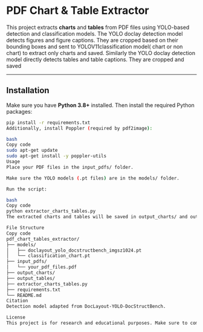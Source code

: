 # PDF Chart & Table Extractor

This project extracts **charts** and **tables** from PDF files using YOLO-based detection and classification models.
The YOLO doclay detection model detects figures and figure captions. They are cropped based on their bounding boxes and sent to YOLOV11classification model( chart or non chart) to extract only charts and saved.
Similarly the YOLO doclay detection model directly detects tables and table captions. They are cropped and saved


---

## Installation

Make sure you have **Python 3.8+** installed. Then install the required Python packages:

```bash
pip install -r requirements.txt
Additionally, install Poppler (required by pdf2image):

bash
Copy code
sudo apt-get update
sudo apt-get install -y poppler-utils
Usage
Place your PDF files in the input_pdfs/ folder.

Make sure the YOLO models (.pt files) are in the models/ folder.

Run the script:

bash
Copy code
python extractor_charts_tables.py
The extracted charts and tables will be saved in output_charts/ and output_tables/ folders respectively.

File Structure
Copy code
pdf_chart_tables_extractor/
├── models/
│   ├── doclayout_yolo_docstructbench_imgsz1024.pt
│   └── classification_chart.pt
├── input_pdfs/
│   └── your_pdf_files.pdf
├── output_charts/
├── output_tables/
├── extractor_charts_tables.py
├── requirements.txt
└── README.md
Citation
Detection model adapted from DocLayout-YOLO-DocStructBench.

License
This project is for research and educational purposes. Make sure to comply with the licenses of the included models.
